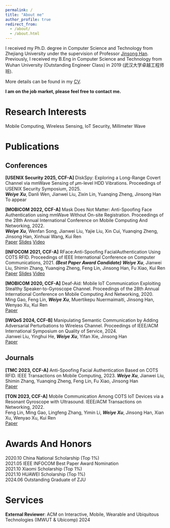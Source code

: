 ```yaml
---
permalink: /
title: "About me"
author_profile: true 
redirect_from: 
  - /about/
  - /about.html
---
```


I received my Ph.D. degree in Computer Science and Technology from Zhejiang University under the supervision of Professor [Jinsong Han](https://person.zju.edu.cn/en/hanjinsong#0). Previously, I received my B.Eng in Computer Science and Technology from Wuhan University (Outstanding Engineer Class) in 2019 (武汉大学卓越工程师班).

More details can be found in my [CV](https://person.zju.edu.cn/en/hanjinsong#0).

**I am on the job market, please feel free to contact me.**

Research Interests
======
Mobile Computing, Wireless Sensing, IoT Security, Millimeter Wave


Publications
======

Conferences
------

**[USENIX Security 2025, CCF-A]** DiskSpy: Exploring a Long-Range Covert Channel via mmWave Sensing of 𝜇m-level HDD Vibrations. Proceedings of USENIX Security Symposium, 2025.  
***Weiye Xu***, Danli Wen, Jianwei Liu, Zixin Lin, Yuanqing Zheng, Jinsong Han  
To appear


**[MOBICOM 2022, CCF-A]** Mask Does Not Matter: Anti-Spoofing Face Authentication using mmWave Without On-site Registration. Proceedings of the 28th Annual International Conference on Mobile Computing And
 Networking, 2022.  
***Weiye Xu***, Wenfan Song, Jianwei Liu, Yajie Liu, Xin Cui, Yuanqing Zheng, Jinsong Han, Xinhuai
 Wang, Kui Ren  
 [Paper](../files/mmFace-MobiCom22.pdf)  [Slides](../files/mmFace-slides.pdf)  [Video]()


**[INFOCOM 2021, CCF-A]** RFace:Anti-Spoofing FacialAuthentication Using COTS RFID. Proceedings of IEEE International Conference on Computer Communications, 2021. ***(Best Paper Award Candidate)***
***Weiye Xu***, Jianwei Liu, Shimin Zhang, Yuanqing Zheng, Feng Lin, Jinsong Han, Fu Xiao, Kui Ren  
[Paper]()  [Slides]()  [Video]()

**[MOBICOM 2020, CCF-A]** Deaf-Aid: Mobile IoT Communication Exploiting Stealthy Speaker-to-Gyroscope Channel. Proceedings of the 28th Annual International Conference on Mobile Computing And Networking, 2020.  
Ming Gao, Feng Lin, ***Weiye Xu***, Muertikepu Nuermaimaiti, Jinsong Han, Wenyao Xu, Kui Ren   
[Paper]() 
 
 **[IWQoS 2024, CCF-B]** Manipulating Semantic Communication by Adding Adversarial Perturbations to Wireless Channel. Proceedings of IEEE/ACM International Symposium on Quality of Service, 2024.    
 Jianwei Liu, Yinghui He, ***Weiye Xu***, Yifan Xie, Jinsong Han   
 [Paper]()

Journals
------
**[TMC 2023, CCF-A]** Anti-Spoofing Facial Authentication Based on COTS RFID. IEEE Transactions on Mobile Computing, 2023.
***Weiye Xu***, Jianwei Liu, Shimin Zhang, Yuanqing Zheng, Feng Lin, Fu Xiao, Jinsong Han    
[Paper]() 

 **[TON 2023, CCF-A]** Mobile Communication Among COTS IoT Devices via a Resonant Gyroscope with Ultrasound. IEEE/ACM Transactions on Networking, 2022.  
 Feng Lin, Ming Gao, Lingfeng Zhang, Yimin Li, ***Weiye Xu***, Jinsong Han, Xian Xu, Wenyao Xu, Kui Ren   
 [Paper]() 

Awards And Honors
======
2020.10 China National Scholarship (Top 1%)    
2021.05 IEEE INFOCOM Best Paper Award Nomination   
2021.10 Xiaomi Scholarship (Top 1%)    
2021.10 HUAWEI Scholarship (Top 1%)    
2024.06 Outstanding Graduate of ZJU

Services
======
**External Reviewer**: ACM on Interactive, Mobile, Wearable and Ubiquitous Technologies (IMWUT & Ubicomp) 2024
